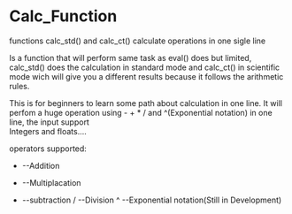 # Calc_Function
functions calc_std() and calc_ct()   calculate operations in one sigle line
 
Is a function that will perform same task as eval() does but limited, 
calc_std() does the calculation in standard mode and calc_ct() in scientific mode wich 
will give you a different results because it follows the arithmetic rules. 

This is for beginners to learn some path about calculation in one line. 
It will perfom a huge operation using - + * / and ^(Exponential notation) in one line, the input support  
Integers and floats....

operators supported:
+ --Addition
* --Multiplacation
- --subtraction
/ --Division
^ --Exponential notation(Still in Development)


